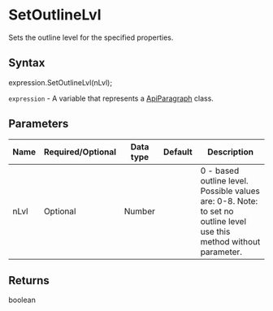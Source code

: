 # SetOutlineLvl

Sets the outline level for the specified properties.

## Syntax

expression.SetOutlineLvl(nLvl);

`expression` - A variable that represents a [ApiParagraph](../ApiParagraph.md) class.

## Parameters

| **Name** | **Required/Optional** | **Data type** | **Default** | **Description** |
| ------------- | ------------- | ------------- | ------------- | ------------- |
| nLvl | Optional | Number |  | 0 - based outline level. Possible values are: 0-8. Note: to set no outline level use this method without parameter. |

## Returns

boolean